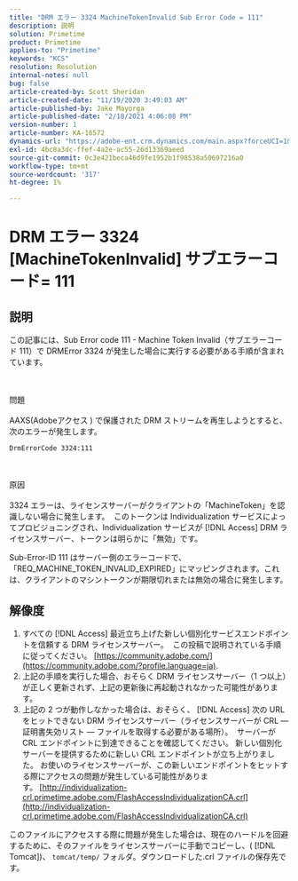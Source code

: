 ```yaml
---
title: "DRM エラー 3324 MachineTokenInvalid Sub Error Code = 111"
description: 説明
solution: Primetime
product: Primetime
applies-to: "Primetime"
keywords: "KCS"
resolution: Resolution
internal-notes: null
bug: false
article-created-by: Scott Sheridan
article-created-date: "11/19/2020 3:49:03 AM"
article-published-by: Jake Mayorga
article-published-date: "2/18/2021 4:06:08 PM"
version-number: 1
article-number: KA-16572
dynamics-url: "https://adobe-ent.crm.dynamics.com/main.aspx?forceUCI=1&pagetype=entityrecord&etn=knowledgearticle&id=61d1b428-1a2a-eb11-a813-000d3a593813"
exl-id: 4bc8a3dc-ffef-4a2e-ac55-26d13369aeed
source-git-commit: 0c3e421beca46d9fe1952b1f98538a50697216a0
workflow-type: tm+mt
source-wordcount: '317'
ht-degree: 1%

---
```


# DRM エラー 3324 [MachineTokenInvalid] サブエラーコード= 111

## 説明


この記事には、Sub Error code 111 - Machine Token Invalid（サブエラーコード 111）で DRMError 3324 が発生した場合に実行する必要がある手順が含まれています。


<br><br>問題<br><br>
AAXS(Adobeアクセス ) で保護された DRM ストリームを再生しようとすると、次のエラーが発生します。

`DrmErrorCode 3324:111`


<br><br>原因<br><br>
3324 エラーは、ライセンスサーバーがクライアントの「MachineToken」を認識しない場合に発生します。  このトークンは Individualization サービスによってプロビジョニングされ、Individualization サービスが [!DNL Access] DRM ライセンスサーバー、トークンは明らかに「無効」です。

Sub-Error-ID 111 はサーバー側のエラーコードで、「REQ_MACHINE_TOKEN_INVALID_EXPIRED」にマッピングされます。これは、クライアントのマシントークンが期限切れまたは無効の場合に発生します。






## 解像度


1. すべての [!DNL Access] 最近立ち上げた新しい個別化サービスエンドポイントを信頼する DRM ライセンスサーバー。  この投稿で説明されている手順に従ってください。 [https://community.adobe.com/](https://community.adobe.com/?profile.language=ja).
2. 上記の手順を実行した場合、おそらく DRM ライセンスサーバー（1 つ以上）が正しく更新されず、上記の更新後に再起動されなかった可能性があります。
3. 上記の 2 つが動作しなかった場合は、おそらく、 [!DNL Access] 次の URL をヒットできない DRM ライセンスサーバー（ライセンスサーバーが CRL — 証明書失効リスト — ファイルを取得する必要がある場所）。  サーバーが CRL エンドポイントに到達できることを確認してください。 新しい個別化サーバーを提供するために新しい CRL エンドポイントが立ち上がりました。 お使いのライセンスサーバーが、この新しいエンドポイントをヒットする際にアクセスの問題が発生している可能性があります。 [http://individualization-crl.primetime.adobe.com/FlashAccessIndividualizationCA.crl](http://individualization-crl.primetime.adobe.com/FlashAccessIndividualizationCA.crl)


このファイルにアクセスする際に問題が発生した場合は、現在のハードルを回避するために、そのファイルをライセンスサーバーに手動でコピーし、( [!DNL Tomcat])、 `tomcat/temp/` フォルダ。ダウンロードした.crl ファイルの保存先です。
